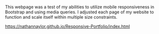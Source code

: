 This webpage was a test of my abilities to utilize mobile responsiveness in Bootstrap and using media queries. I adjusted each page of my website to function and scale itself within multiple size constraints.


https://nathannaylor.github.io/Responsive-Portfolio/index.html